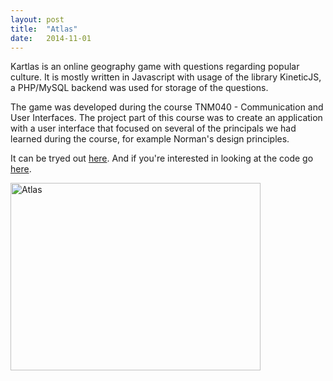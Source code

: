 ```yaml
---
layout: post
title:  "Atlas"
date:   2014-11-01
---
```

Kartlas is an online geography game with questions regarding popular culture. It is mostly written in Javascript with usage of the library KineticJS, a PHP/MySQL backend was used for storage of the questions.

The game was developed during the course TNM040 - Communication and User Interfaces. The project part of this course was to create an application with a user interface that focused on several of the principals we had learned during the course, for example Norman's design principles.

It can be tryed out [here](http://www.kartlas.se). And if you're interested in looking at the code go [here](http://www.kartlas.se).

<img src="./img/atlas.png" alt="Atlas" style="width:400px;height:300px">